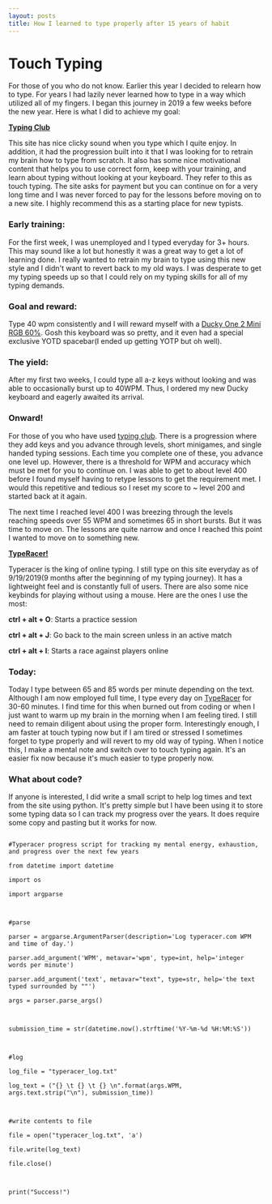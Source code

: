 ```yaml
---
layout: posts
title: How I learned to type properly after 15 years of habit
---
```


# Touch Typing 
  

For those of you who do not know. Earlier this year I decided to relearn how to type. For years I had lazily never learned how to type in a way which utilized all of my fingers. I began this journey in 2019 a few weeks before the new year. Here is what I did to achieve my goal: 
  

**[Typing Club](https://www.typingclub.com/)**

  

This site has nice clicky sound when you type which I quite enjoy. In addition, it had the progression built into it that I was looking for to retrain my brain how to type from scratch. It also has some nice motivational content that helps you to use correct form, keep with your training, and learn about typing without looking at your keyboard. They refer to this as touch typing. The site asks for payment but you can continue on for a very long time and I was never forced to pay for the lessons before moving on to a new site. I highly recommend this as a starting place for new typists.

### Early training:

For the first week, I was unemployed and I typed everyday for 3+ hours. This may sound like a lot but honestly it was a great way to get a lot of learning done. I really wanted to retrain my brain to type using this new style and I didn't want to revert back to my old ways. I was desperate to get my typing speeds up so that I could rely on my typing skills for all of my typing demands.

  
  

### Goal and reward:

Type 40 wpm consistently and I will reward myself with a [Ducky One 2 Mini RGB 60%](https://mechanicalkeyboards.com/shop/index.php?l=product_detail&p=4322). Gosh this keyboard was so pretty, and it even had a special exclusive YOTD spacebar(I ended up getting YOTP but oh well). 

  
  

### The yield:

  

After my first two weeks, I could type all a-z keys without looking and was able to occasionally burst up to 40WPM. Thus, I ordered my new Ducky keyboard and eagerly awaited its arrival.

  

### Onward!

  

For those of you who have used [typing club](https://www.typingclub.com/). There is a progression where they add keys and you advance through levels, short minigames, and single handed typing sessions. Each time you complete one of these, you advance one level up. However, there is a threshold for WPM and accuracy which must be met for you to continue on. I was able to get to about level 400 before I found myself having to retype lessons to get the requirement met. I would this repetitive and tedious so I reset my score to ~ level 200 and started back at it again.

  

The next time I reached level 400 I was breezing through the levels reaching speeds over 55 WPM and sometimes 65 in short bursts. But it was time to move on. The lessons are quite narrow and once I reached this point I wanted to move on to something new.

  

**[TypeRacer!](https://play.typeracer.com/)**

  

Typeracer is the king of online typing. I still type on this site everyday as of 9/19/2019(9 months after the beginning of my typing journey). It has a lightweight feel and is constantly full of users. There are also some nice keybinds for playing without using a mouse. Here are the ones I use the most:

  

**ctrl + alt + O**: Starts a practice session

**ctrl + alt + J**: Go back to the main screen unless in an active match

**ctrl + alt + I**: Starts a race against players online

  

### Today:

Today I type between 65 and 85 words per minute depending on the text. Although I am now employed full time, I type every day on [TypeRacer](https://play.typeracer.com/) for 30-60 minutes. I find time for this when burned out from coding or when I just want to warm up my brain in the morning when I am feeling tired. I still need to remain diligent about using the proper form. Interestingly enough, I am faster at touch typing now but if I am tired or stressed I sometimes forget to type properly and will revert to my old way of typing. When I notice this, I make a mental note and switch over to touch typing again. It's an easier fix now because it's much easier to type properly now.

  
  
  

### What about code?

If anyone is interested, I did write a small script to help log times and text from the site using python. It's pretty simple but I have been using it to store some typing data so I can track my progress over the years. It does require some copy and pasting but it works for now.

```

#Typeracer progress script for tracking my mental energy, exhaustion, and progress over the next few years

from datetime import datetime

import os

import argparse

  

#parse

parser = argparse.ArgumentParser(description='Log typeracer.com WPM and time of day.')

parser.add_argument('WPM', metavar='wpm', type=int, help='integer words per minute')

parser.add_argument('text', metavar="text", type=str, help='the text typed surrounded by ""')

args = parser.parse_args()

  

submission_time = str(datetime.now().strftime('%Y-%m-%d %H:%M:%S'))

  

#log

log_file = "typeracer_log.txt"

log_text = ("{} \t {} \t {} \n".format(args.WPM, args.text.strip("\n"), submission_time))

  

#write contents to file

file = open("typeracer_log.txt", 'a')

file.write(log_text)

file.close()

  

print("Success!")

  

```